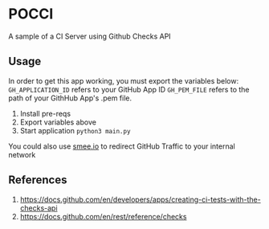 # POCCI

A sample of a CI Server using Github Checks API

## Usage

In order to get this app working, you must export the variables below:
`GH_APPLICATION_ID` refers to your GitHub App ID
`GH_PEM_FILE` refers to the path of your GithHub App's .pem file.

1. Install pre-reqs
1. Export variables above
1. Start application `python3 main.py`


You could also use [smee.io](https://smee.io) to redirect GitHub Traffic to your internal network

## References

1. https://docs.github.com/en/developers/apps/creating-ci-tests-with-the-checks-api
1. https://docs.github.com/en/rest/reference/checks
